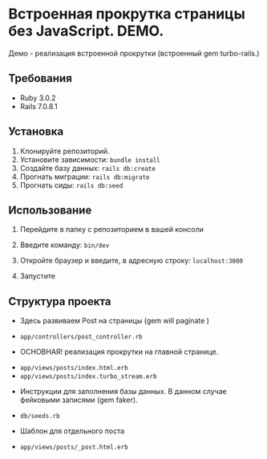 # Встроенная прокрутка страницы без JavaScript. DEMO.
Демо - реализация встроенной прокрутки (встроенный gem turbo-rails.)

## Требования
- Ruby 3.0.2
- Rails 7.0.8.1

## Установка
1. Клонируйте репозиторий.
2. Установите зависимости: `bundle install`
3. Создайте базу данных: `rails db:create`
4. Прогнать миграции: `rails db:migrate`
5. Прогнать сиды: `rails db:seed`

## Использование
1. Перейдите в папку с репозиторием в вашей консоли
2. Введите команду: `bin/dev`

3. Откройте браузер и введите, в адресную строку: `localhost:3000`
4. Запустите

## Структура проекта
* Здесь развиваем Post на страницы (gem will paginate )
- `app/controllers/post_controller.rb`

* ОСНОВНАЯ! реализация прокрутки на главной странице.
- `app/views/posts/index.html.erb`
- `app/views/posts/index.turbo_stream.erb`

* Инструкции для заполнения базы данных. В данном случае фейковыми записями (gem faker).
- `db/seeds.rb`

* Шаблон для отдельного поста
- `app/views/posts/_post.html.erb`
